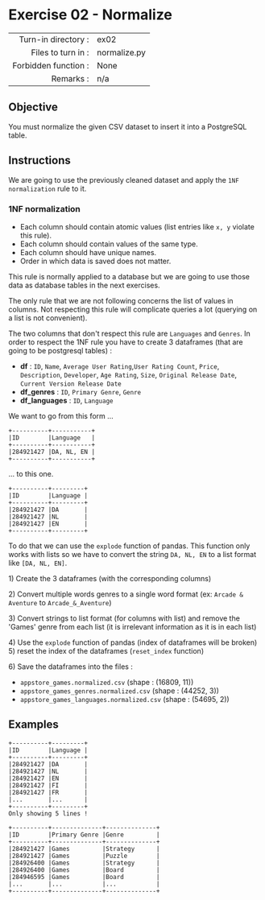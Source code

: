 # Exercise 02 - Normalize

|  |  |
| ---: | :--- |
| Turn-in directory : | ex02 |
| Files to turn in : | normalize.py |
| Forbidden function : | None |
| Remarks : | n/a |

## Objective

You must normalize the given CSV dataset to insert it into a PostgreSQL table.

## Instructions

We are going to use the previously cleaned dataset and apply the `1NF normalization` rule to it.

### 1NF normalization

* Each column should contain atomic values \(list entries like `x, y` violate this rule\).
* Each column should contain values of the same type.
* Each column should have unique names.
* Order in which data is saved does not matter.

This rule is normally applied to a database but we are going to use those data as database tables in the next exercises.

The only rule that we are not following concerns the list of values in columns. Not respecting this rule will complicate queries a lot \(querying on a list is not convenient\).

The two columns that don't respect this rule are `Languages` and `Genres`. In order to respect the 1NF rule you have to create 3 dataframes \(that are going to be postgresql tables\) :

* **df** : `ID`, `Name`, `Average User Rating`,`User Rating Count`, `Price`, `Description`, `Developer`, `Age Rating`, `Size`, `Original Release Date`, `Current Version Release Date`
* **df\_genres** : `ID`, `Primary Genre`, `Genre`
* **df\_languages** : `ID`, `Language`

We want to go from this form ...

```text
+----------+-----------+
|ID        |Language   |
+----------+-----------+
|284921427 |DA, NL, EN |
+----------+-----------+
```

... to this one.

```text
+----------+---------+
|ID        |Language |
+----------+---------+
|284921427 |DA       |
|284921427 |NL       |
|284921427 |EN       |
+----------+---------+
```

To do that we can use the `explode` function of pandas. This function only works with lists so we have to convert the string `DA, NL, EN` to a list format like `[DA, NL, EN]`.

1\) Create the 3 dataframes \(with the corresponding columns\)

2\) Convert multiple words genres to a single word format \(ex: `Arcade & Aventure` to `Arcade_&_Aventure`\)

3\) Convert strings to list format \(for columns with list\) and remove the 'Games' genre from each list \(it is irrelevant information as it is in each list\)

4\) Use the `explode` function of pandas \(index of dataframes will be broken\) 5\) reset the index of the dataframes \(`reset_index` function\)

6\) Save the dataframes into the files :

* `appstore_games.normalized.csv` \(shape : \(16809, 11\)\)
* `appstore_games_genres.normalized.csv` \(shape : \(44252, 3\)\)
* `appstore_games_languages.normalized.csv` \(shape : \(54695, 2\)\)

## Examples

```text
+----------+---------+
|ID        |Language |
+----------+---------+
|284921427 |DA       |
|284921427 |NL       |
|284921427 |EN       |
|284921427 |FI       |
|284921427 |FR       |
|...       |...      |
+----------+---------+
Only showing 5 lines !
```

```text
+----------+--------------+--------------+
|ID        |Primary Genre |Genre         |
+----------+--------------+--------------+
|284921427 |Games         |Strategy      |
|284921427 |Games         |Puzzle        |
|284926400 |Games         |Strategy      |
|284926400 |Games         |Board         |
|284946595 |Games         |Board         |
|...       |...           |...           |
+----------+--------------+--------------+
```

